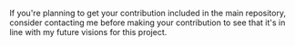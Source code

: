 If you're planning to get your contribution included in the main repository, consider contacting me before making your contribution to see that it's in line with my future visions for this project.
